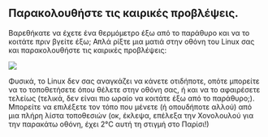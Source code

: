 <?php require("../../entete.php"); ?> <?php require("../../base.php"); ?> <?php require("../../fonctions.php"); ?>

<div id="corps">

<h2>Παρακολουθήστε τις καιρικές προβλέψεις.</h2>

<p>Βαρεθήκατε να έχετε ένα θερμόμετρο έξω από το παράθυρο και να το 
κοιτάτε πριν βγείτε έξω; Απλά ρίξτε μια ματιά στην οθόνη του Linux σας
και παρακολουθήστε τις καιρικές προβλέψεις:</p>

<img src="Images/weather.png" />

<p>Φυσικά, το Linux δεν σας αναγκάζει να κάνετε οτιδήποτε, οπότε μπορείτε
να το τοποθετήσετε όπου θέλετε στην οθόνη σας, ή και να το αφαιρέσετε 
τελείως (τελικά, δεν είναι πιο ωραίο να κοιτάτε έξω από το παράθυρο;). 
Μπορείτε να επιλέξετε τον τόπο που μένετε (ή οπουδήποτε αλλού) από μια
πλήρη λίστα τοποθεσιών (οκ, έκλεψα, επέλεξα την Χονολουλού για την παρακάτω
οθόνη, έχει 2°C αυτή τη στιγμή στο Παρίσι!)</p>

</div>
</body>
</html>
